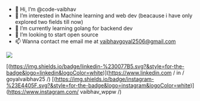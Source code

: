 - 👋 Hi, I’m @code-vaibhav
- 👀 I’m interested in Machine learning and web dev (beacause i have only explored two fields till now)
- 🌱 I’m currently learning golang for backend dev
- 💞️ I’m looking to start open source
- 📫 Wanna contact me email me at vaibhavgoyal2506@gmail.com

<p><img align="center" src="https://github-readme-stats.vercel.app/api?username=code-vaibhav&show_icons=true&count_private=true&theme=radical"]</p>


[(https://img.shields.io/badge/linkedin-%230077B5.svg?&style=for-the-badge&logo=linkedin&logoColor=white)](https://www.linkedin.com / in / goyalvaibhav25 /)
[(https://img.shields.io/badge/instagram-%23E4405F.svg?&style=for-the-badge&logo=instagram&logoColor=white)](https://www.instagram.com/ vaibhav_wppw /)

<!---
code-vaibhav/code-vaibhav is a ✨ special ✨ repository because its `README.md` (this file) appears on your GitHub profile.
You can click the Preview link to take a look at your changes.
--->
